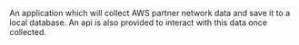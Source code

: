 An application which will collect AWS partner network data and save it to a local database. An api is also provided to interact with this data once collected.